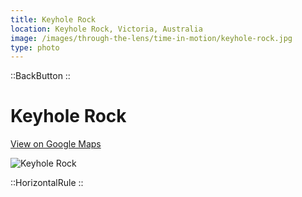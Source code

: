 ```yaml
---
title: Keyhole Rock
location: Keyhole Rock, Victoria, Australia
image: /images/through-the-lens/time-in-motion/keyhole-rock.jpg
type: photo
---
```


::BackButton
::

# Keyhole Rock

<a href="https://www.google.com/maps/search/?api=1&query=Keyhole+Rock,+Victoria,+Australia" target="_blank" rel="noopener noreferrer">View on Google Maps</a>

![Keyhole Rock](/images/through-the-lens/time-in-motion/keyhole-rock.jpg)

<div class="mb-8"></div>

::HorizontalRule
::
